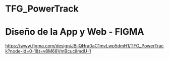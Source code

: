 # TFG_PowerTrack

# Diseño de la App y Web - FIGMA
https://www.figma.com/design/JBiiQHra0aC1mvLwp5dmH1/TFG_PowerTrack?node-id=0-1&t=v8M68VmBcuciImdU-1
